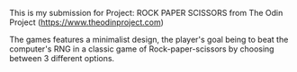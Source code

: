This is my submission for Project: ROCK PAPER SCISSORS from The Odin Project (https://www.theodinproject.com)

The games features a minimalist design, the player's goal being to beat the computer's RNG in a classic game of Rock-paper-scissors by choosing between 3 different options.
